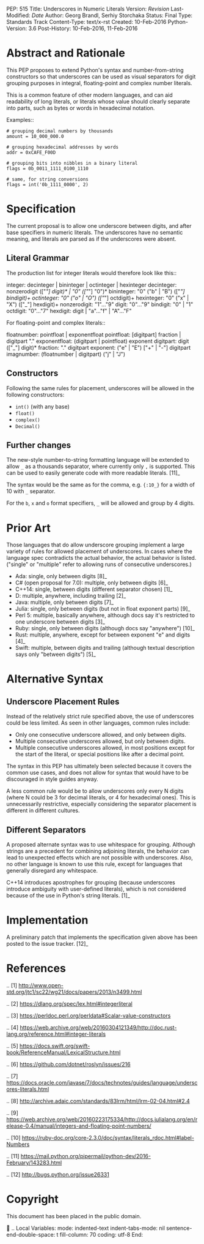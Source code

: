 
PEP: 515
Title: Underscores in Numeric Literals
Version: $Revision$
Last-Modified: $Date$
Author: Georg Brandl, Serhiy Storchaka
Status: Final
Type: Standards Track
Content-Type: text/x-rst
Created: 10-Feb-2016
Python-Version: 3.6
Post-History: 10-Feb-2016, 11-Feb-2016

Abstract and Rationale
======================

This PEP proposes to extend Python's syntax and number-from-string
constructors so that underscores can be used as visual separators for
digit grouping purposes in integral, floating-point and complex number
literals.

This is a common feature of other modern languages, and can aid
readability of long literals, or literals whose value should clearly
separate into parts, such as bytes or words in hexadecimal notation.

Examples::

    # grouping decimal numbers by thousands
    amount = 10_000_000.0

    # grouping hexadecimal addresses by words
    addr = 0xCAFE_F00D

    # grouping bits into nibbles in a binary literal
    flags = 0b_0011_1111_0100_1110

    # same, for string conversions
    flags = int('0b_1111_0000', 2)


Specification
=============

The current proposal is to allow one underscore between digits, and
after base specifiers in numeric literals.  The underscores have no
semantic meaning, and literals are parsed as if the underscores were
absent.

Literal Grammar
---------------

The production list for integer literals would therefore look like
this::

   integer: decinteger | bininteger | octinteger | hexinteger
   decinteger: nonzerodigit (["_"] digit)* | "0" (["_"] "0")*
   bininteger: "0" ("b" | "B") (["_"] bindigit)+
   octinteger: "0" ("o" | "O") (["_"] octdigit)+
   hexinteger: "0" ("x" | "X") (["_"] hexdigit)+
   nonzerodigit: "1"..."9"
   digit: "0"..."9"
   bindigit: "0" | "1"
   octdigit: "0"..."7"
   hexdigit: digit | "a"..."f" | "A"..."F"

For floating-point and complex literals::

   floatnumber: pointfloat | exponentfloat
   pointfloat: [digitpart] fraction | digitpart "."
   exponentfloat: (digitpart | pointfloat) exponent
   digitpart: digit (["_"] digit)*
   fraction: "." digitpart
   exponent: ("e" | "E") ["+" | "-"] digitpart
   imagnumber: (floatnumber | digitpart) ("j" | "J")

Constructors
------------

Following the same rules for placement, underscores will be allowed in
the following constructors:

- ``int()`` (with any base)
- ``float()``
- ``complex()``
- ``Decimal()``

Further changes
---------------

The new-style number-to-string formatting language will be extended to
allow ``_`` as a thousands separator, where currently only ``,`` is
supported.  This can be used to easily generate code with more
readable literals.  [11]_

The syntax would be the same as for the comma, e.g. ``{:10_}`` for a
width of 10 with ``_`` separator.

For the ``b``, ``x`` and ``o`` format specifiers, ``_`` will be
allowed and group by 4 digits.


Prior Art
=========

Those languages that do allow underscore grouping implement a large
variety of rules for allowed placement of underscores.  In cases where
the language spec contradicts the actual behavior, the actual behavior
is listed.  ("single" or "multiple" refer to allowing runs of
consecutive underscores.)

* Ada: single, only between digits [8]_
* C# (open proposal for 7.0): multiple, only between digits [6]_
* C++14: single, between digits (different separator chosen) [1]_
* D: multiple, anywhere, including trailing [2]_
* Java: multiple, only between digits [7]_
* Julia: single, only between digits (but not in float exponent parts)
  [9]_
* Perl 5: multiple, basically anywhere, although docs say it's
  restricted to one underscore between digits [3]_
* Ruby: single, only between digits (although docs say "anywhere")
  [10]_
* Rust: multiple, anywhere, except for between exponent "e" and digits
  [4]_
* Swift: multiple, between digits and trailing (although textual
  description says only "between digits") [5]_


Alternative Syntax
==================

Underscore Placement Rules
--------------------------

Instead of the relatively strict rule specified above, the use of
underscores could be less limited.  As seen in other languages, common
rules include:

* Only one consecutive underscore allowed, and only between digits.
* Multiple consecutive underscores allowed, but only between digits.
* Multiple consecutive underscores allowed, in most positions except
  for the start of the literal, or special positions like after a
  decimal point.

The syntax in this PEP has ultimately been selected because it covers
the common use cases, and does not allow for syntax that would have to
be discouraged in style guides anyway.

A less common rule would be to allow underscores only every N digits
(where N could be 3 for decimal literals, or 4 for hexadecimal ones).
This is unnecessarily restrictive, especially considering the
separator placement is different in different cultures.

Different Separators
--------------------

A proposed alternate syntax was to use whitespace for grouping.
Although strings are a precedent for combining adjoining literals, the
behavior can lead to unexpected effects which are not possible with
underscores.  Also, no other language is known to use this rule,
except for languages that generally disregard any whitespace.

C++14 introduces apostrophes for grouping (because underscores
introduce ambiguity with user-defined literals), which is not
considered because of the use in Python's string literals. [1]_


Implementation
==============

A preliminary patch that implements the specification given above has
been posted to the issue tracker. [12]_


References
==========

.. [1] http://www.open-std.org/jtc1/sc22/wg21/docs/papers/2013/n3499.html

.. [2] https://dlang.org/spec/lex.html#integerliteral

.. [3] https://perldoc.perl.org/perldata#Scalar-value-constructors

.. [4] https://web.archive.org/web/20160304121349/http://doc.rust-lang.org/reference.html#integer-literals

.. [5] https://docs.swift.org/swift-book/ReferenceManual/LexicalStructure.html

.. [6] https://github.com/dotnet/roslyn/issues/216

.. [7] https://docs.oracle.com/javase/7/docs/technotes/guides/language/underscores-literals.html

.. [8] http://archive.adaic.com/standards/83lrm/html/lrm-02-04.html#2.4

.. [9] https://web.archive.org/web/20160223175334/http://docs.julialang.org/en/release-0.4/manual/integers-and-floating-point-numbers/

.. [10] https://ruby-doc.org/core-2.3.0/doc/syntax/literals_rdoc.html#label-Numbers

.. [11] https://mail.python.org/pipermail/python-dev/2016-February/143283.html

.. [12] http://bugs.python.org/issue26331


Copyright
=========

This document has been placed in the public domain.



..
   Local Variables:
   mode: indented-text
   indent-tabs-mode: nil
   sentence-end-double-space: t
   fill-column: 70
   coding: utf-8
   End:
